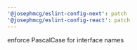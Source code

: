 ```yaml
---
'@josephmcg/eslint-config-next': patch
'@josephmcg/eslint-config-react': patch
---
```


enforce PascalCase for interface names
